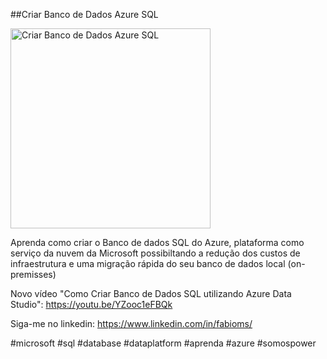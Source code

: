 ##Criar Banco de Dados Azure SQL

<img src="https://fabioms.com.br//uploads/youtube/ZNtRxoyV0z0.png" alt="Criar Banco de Dados Azure SQL" title="Azure SQL (Database, Pools, Serverless, Hyperscale, Managed Instance, Virtual Machines)" width="320"/>

Aprenda como criar o Banco de dados SQL do Azure, plataforma como serviço da nuvem da Microsoft possibiltando a redução dos custos de infraestrutura e uma migração rápida do seu banco de dados local (on-premisses)

Novo vídeo "Como Criar Banco de Dados SQL utilizando Azure Data Studio": https://youtu.be/YZooc1eFBQk

Siga-me no linkedin: https://www.linkedin.com/in/fabioms/

#microsoft #sql #database #dataplatform #aprenda #azure #somospower
